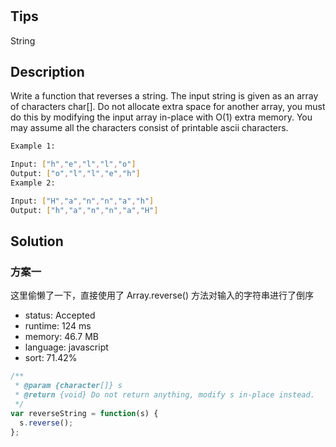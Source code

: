 #

## Tips

String

## Description

Write a function that reverses a string. The input string is given as an array of characters char[].
Do not allocate extra space for another array, you must do this by modifying the input array in-place with O(1) extra memory.
You may assume all the characters consist of printable ascii characters.

```bash
Example 1:

Input: ["h","e","l","l","o"]
Output: ["o","l","l","e","h"]
Example 2:

Input: ["H","a","n","n","a","h"]
Output: ["h","a","n","n","a","H"]
```

## Solution

### 方案一

这里偷懒了一下，直接使用了 Array.reverse() 方法对输入的字符串进行了倒序

- status: Accepted
- runtime: 124 ms
- memory: 46.7 MB
- language: javascript
- sort: 71.42%

```javascript
/**
 * @param {character[]} s
 * @return {void} Do not return anything, modify s in-place instead.
 */
var reverseString = function(s) {
  s.reverse();
};
```
